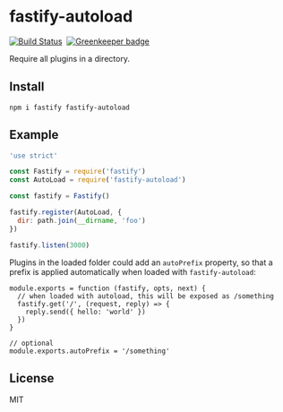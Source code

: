 # fastify-autoload

[![Build Status](https://travis-ci.org/pinojs/pino.svg?branch=master)](https://travis-ci.org/pinojs/pino)&nbsp;
[![Greenkeeper badge](https://badges.greenkeeper.io/fastify/fastify-autoload.svg)](https://greenkeeper.io/)

Require all plugins in a directory.

## Install

```
npm i fastify fastify-autoload
```

## Example

```js
'use strict'

const Fastify = require('fastify')
const AutoLoad = require('fastify-autoload')

const fastify = Fastify()

fastify.register(AutoLoad, {
  dir: path.join(__dirname, 'foo')
})

fastify.listen(3000)
```

Plugins in the loaded folder could add an `autoPrefix` property, so that
a prefix is applied automatically when loaded with `fastify-autoload`:

```
module.exports = function (fastify, opts, next) {
  // when loaded with autoload, this will be exposed as /something
  fastify.get('/', (request, reply) => {
    reply.send({ hello: 'world' })
  })
}

// optional
module.exports.autoPrefix = '/something'
```

## License

MIT
